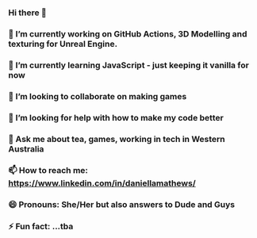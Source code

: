 ### Hi there 👋

<!--
**LilacBrandy/LilacBrandy** is a ✨ _special_ ✨ repository because its `README.md` (this file) appears on your GitHub profile.

Here are some ideas to get you started: -->

### 🔭 I’m currently working on GitHub Actions, 3D Modelling and texturing for Unreal Engine.
### 🌱 I’m currently learning JavaScript - just keeping it vanilla for now
### 👯 I’m looking to collaborate on making games
### 🤔 I’m looking for help with how to make my code better
### 💬 Ask me about tea, games, working in tech in Western Australia
### 📫 How to reach me: https://www.linkedin.com/in/daniellamathews/
### 😄 Pronouns: She/Her but also answers to Dude and Guys
### ⚡ Fun fact: ...tba
